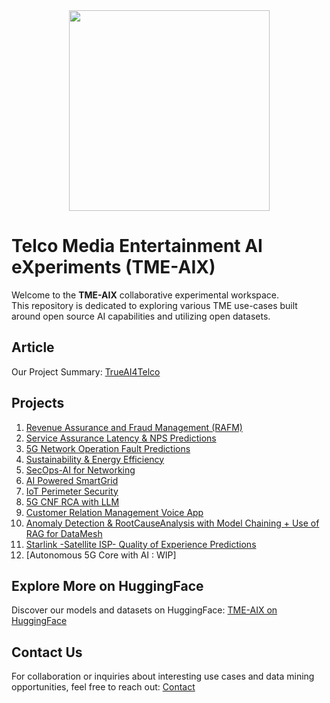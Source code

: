 <div align="center">
    <img src="https://raw.githubusercontent.com/fenar/TME-AIX/main/images/TME-AiX-Logo.png" width="321"/>
</div>

# Telco Media Entertainment AI eXperiments (TME-AIX)
Welcome to the **TME-AIX** collaborative experimental workspace. <br>
This repository is dedicated to exploring various TME use-cases built around open source AI capabilities and utilizing open datasets.

## Article
Our Project Summary: [TrueAI4Telco](https://medium.com/open-5g-hypercore/episode-xxiii-trueai4telco-3e372898ce06) <br>

## Projects
1. [Revenue Assurance and Fraud Management (RAFM)](https://github.com/fenar/TME-AIX/tree/main/revenueassurance) 
2. [Service Assurance Latency & NPS Predictions](https://github.com/fenar/TME-AIX/tree/main/serviceassurance) 
3. [5G Network Operation Fault Predictions](https://github.com/fenar/TME-AIX/tree/main/5gnetops)
4. [Sustainability & Energy Efficiency](https://github.com/fenar/TME-AIX/tree/main/sustainability)
5. [SecOps-AI for Networking](https://github.com/fenar/TME-AIX/tree/main/secops)
6. [AI Powered SmartGrid](https://github.com/fenar/TME-AIX/tree/main/smartgrid)
7. [IoT Perimeter Security](https://github.com/fenar/TME-AIX/tree/main/iot-sec)
8. [5G CNF RCA with LLM](https://github.com/ansonmez/5g_llm_ilab_demo)
9. [Customer Relation Management Voice App](https://github.com/tme-osx/TME-AIX/tree/main/crm) 
10. [Anomaly Detection & RootCauseAnalysis with Model Chaining + Use of RAG for DataMesh](https://github.com/tme-osx/TME-AIX/tree/main/llm-rca)
11. [Starlink -Satellite ISP- Quality of Experience Predictions](https://github.com/tme-osx/TME-AIX/tree/main/starlink)
12. [Autonomous 5G Core with AI : WIP]

## Explore More on HuggingFace
Discover our models and datasets on HuggingFace:
[TME-AIX on HuggingFace](https://huggingface.co/collections/fenar/tme-aix-66737384ab5687fe3d9a4b94)

## Contact Us
For collaboration or inquiries about interesting use cases and data mining opportunities, feel free to reach out:
[Contact](https://www.linkedin.com/in/fenar/)

